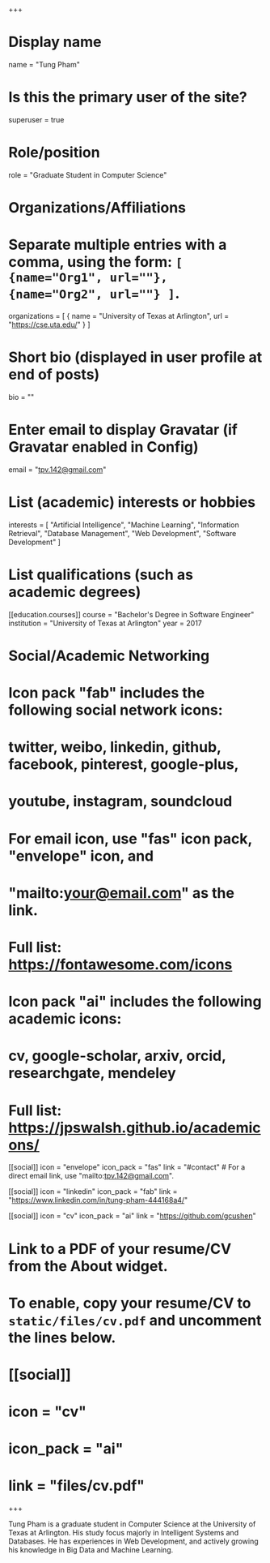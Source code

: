 +++
# Display name
name = "Tung Pham"

# Is this the primary user of the site?
superuser = true

# Role/position
role = "Graduate Student in Computer Science"

# Organizations/Affiliations
#   Separate multiple entries with a comma, using the form: `[ {name="Org1", url=""}, {name="Org2", url=""} ]`.
organizations = [ { name = "University of Texas at Arlington", url = "https://cse.uta.edu/" } ]

# Short bio (displayed in user profile at end of posts)
bio = ""

# Enter email to display Gravatar (if Gravatar enabled in Config)
email = "tpv.142@gmail.com"

# List (academic) interests or hobbies
interests = [
  "Artificial Intelligence",
  "Machine Learning",
  "Information Retrieval",
  "Database Management",
  "Web Development",
  "Software Development"
]

# List qualifications (such as academic degrees)
[[education.courses]]
  course = "Bachelor's Degree in Software Engineer"
  institution = "University of Texas at Arlington"
  year = 2017

# Social/Academic Networking
#
# Icon pack "fab" includes the following social network icons:
#
#   twitter, weibo, linkedin, github, facebook, pinterest, google-plus,
#   youtube, instagram, soundcloud
#
#   For email icon, use "fas" icon pack, "envelope" icon, and
#   "mailto:your@email.com" as the link.
#
#   Full list: https://fontawesome.com/icons
#
# Icon pack "ai" includes the following academic icons:
#
#   cv, google-scholar, arxiv, orcid, researchgate, mendeley
#
#   Full list: https://jpswalsh.github.io/academicons/

[[social]]
  icon = "envelope"
  icon_pack = "fas"
  link = "#contact"  # For a direct email link, use "mailto:tpv.142@gmail.com".

[[social]]
  icon = "linkedin"
  icon_pack = "fab"
  link = "https://www.linkedin.com/in/tung-pham-444168a4/"

[[social]]
  icon = "cv"
  icon_pack = "ai"
  link = "https://github.com/gcushen"

# Link to a PDF of your resume/CV from the About widget.
# To enable, copy your resume/CV to `static/files/cv.pdf` and uncomment the lines below.
# [[social]]
#   icon = "cv"
#   icon_pack = "ai"
#   link = "files/cv.pdf"

+++

Tung Pham is a graduate student in Computer Science at the University of Texas at Arlington. His study focus majorly in Intelligent Systems and Databases. He has experiences in Web Development, and actively growing his knowledge in Big Data and Machine Learning. 
